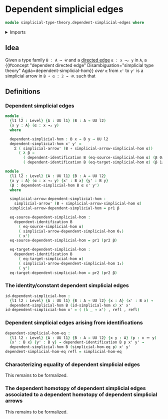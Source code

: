 # Dependent simplicial edges

```agda
module simplicial-type-theory.dependent-simplicial-edges where
```

<details><summary>Imports</summary>

```agda
open import foundation.cartesian-product-types
open import foundation.contractible-types
open import foundation.dependent-identifications
open import foundation.dependent-pair-types
open import foundation.equality-dependent-pair-types
open import foundation.equivalences
open import foundation.function-extensionality
open import foundation.function-types
open import foundation.fundamental-theorem-of-identity-types
open import foundation.homotopies
open import foundation.homotopy-induction
open import foundation.identity-types
open import foundation.structure-identity-principle
open import foundation.torsorial-type-families
open import foundation.universe-levels

open import orthogonal-factorization-systems.extensions-of-maps

open import simplicial-type-theory.directed-interval-type
open import simplicial-type-theory.simplicial-arrows
open import simplicial-type-theory.simplicial-edges
```

</details>

## Idea

Given a type family `B : A → 𝒰` and a
[directed edge](simplicial-type-theory.simplicial-edges.md) `α : x →₂ y` in `A`,
a
{{#concept "dependent directed edge" Disambiguation="simplicial type theory" Agda=dependent-simplicial-hom}}
_over_ `α` from `x'` to `y'` is a simplicial arrow in `B ∘ α : 𝟚 → 𝒰`. such that

## Definitions

### Dependent simplicial edges

```agda
module _
  {l1 l2 : Level} {A : UU l1} (B : A → UU l2)
  {x y : A} (α : x →₂ y)
  where

  dependent-simplicial-hom : B x → B y → UU l2
  dependent-simplicial-hom x' y' =
    Σ ( simplicial-arrow' (B ∘ simplicial-arrow-simplicial-hom α))
      ( λ β →
        ( dependent-identification B (eq-source-simplicial-hom α) (β 0₂) x') ×
        ( dependent-identification B (eq-target-simplicial-hom α) (β 1₂) y'))

module _
  {l1 l2 : Level} {A : UU l1} {B : A → UU l2}
  {x y : A} (α : x →₂ y) {x' : B x} {y' : B y}
  (β : dependent-simplicial-hom B α x' y')
  where

  simplicial-arrow-dependent-simplicial-hom :
    simplicial-arrow' (B ∘ simplicial-arrow-simplicial-hom α)
  simplicial-arrow-dependent-simplicial-hom = pr1 β

  eq-source-dependent-simplicial-hom :
    dependent-identification B
      ( eq-source-simplicial-hom α)
      ( simplicial-arrow-dependent-simplicial-hom 0₂)
      ( x')
  eq-source-dependent-simplicial-hom = pr1 (pr2 β)

  eq-target-dependent-simplicial-hom :
    dependent-identification B
      ( eq-target-simplicial-hom α)
      ( simplicial-arrow-dependent-simplicial-hom 1₂)
      ( y')
  eq-target-dependent-simplicial-hom = pr2 (pr2 β)
```

### The identity/constant dependent simplicial edges

```agda
id-dependent-simplicial-hom :
  {l1 l2 : Level} {A : UU l1} {B : A → UU l2} {x : A} (x' : B x) →
  dependent-simplicial-hom B (id-simplicial-hom x) x' x'
id-dependent-simplicial-hom x' = ( (λ _ → x') , refl , refl)
```

### Dependent simplicial edges arising from identifications

```agda
dependent-simplicial-hom-eq :
  {l1 l2 : Level} {A : UU l1} {B : A → UU l2} {x y : A} (p : x ＝ y)
  {x' : B x} {y' : B y} → dependent-identification B p x' y' →
  dependent-simplicial-hom B (simplicial-hom-eq p) x' y'
dependent-simplicial-hom-eq refl = simplicial-hom-eq
```

### Characterizing equality of dependent simplicial edges

This remains to be formalized.

### The dependent homotopy of dependent simplicial edges associated to a dependent homotopy of dependent simplicial arrows

This remains to be formalized.
